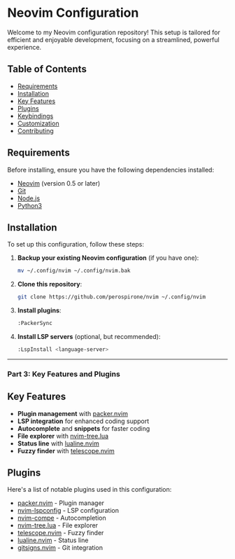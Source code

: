 # Neovim Configuration

Welcome to my Neovim configuration repository! This setup is tailored for efficient and enjoyable development, focusing on a streamlined, powerful experience.

## Table of Contents

- [Requirements](#requirements)
- [Installation](#installation)
- [Key Features](#key-features)
- [Plugins](#plugins)
- [Keybindings](#keybindings)
- [Customization](#customization)
- [Contributing](#contributing)

## Requirements

Before installing, ensure you have the following dependencies installed:

- [Neovim](https://neovim.io/) (version 0.5 or later)
- [Git](https://git-scm.com/)
- [Node.js](https://nodejs.org/)
- [Python3](https://www.python.org/)

## Installation

To set up this configuration, follow these steps:

1. **Backup your existing Neovim configuration** (if you have one):
   ```sh
   mv ~/.config/nvim ~/.config/nvim.bak
   ```
2. **Clone this repository**:
    ```sh
   git clone https://github.com/perospirone/nvim ~/.config/nvim
    ```
3. **Install plugins**:
    ```sh
   :PackerSync
    ```
4. **Install LSP servers** (optional, but recommended):
    ```sh
   :LspInstall <language-server>
    ```

---

### Part 3: Key Features and Plugins

## Key Features

- **Plugin management** with [packer.nvim](https://github.com/wbthomason/packer.nvim)
- **LSP integration** for enhanced coding support
- **Autocomplete** and **snippets** for faster coding
- **File explorer** with [nvim-tree.lua](https://github.com/kyazdani42/nvim-tree.lua)
- **Status line** with [lualine.nvim](https://github.com/hoob3rt/lualine.nvim)
- **Fuzzy finder** with [telescope.nvim](https://github.com/nvim-telescope/telescope.nvim)

## Plugins

Here's a list of notable plugins used in this configuration:

- [packer.nvim](https://github.com/wbthomason/packer.nvim) - Plugin manager
- [nvim-lspconfig](https://github.com/neovim/nvim-lspconfig) - LSP configuration
- [nvim-compe](https://github.com/hrsh7th/nvim-compe) - Autocompletion
- [nvim-tree.lua](https://github.com/kyazdani42/nvim-tree.lua) - File explorer
- [telescope.nvim](https://github.com/nvim-telescope/telescope.nvim) - Fuzzy finder
- [lualine.nvim](https://github.com/hoob3rt/lualine.nvim) - Status line
- [gitsigns.nvim](https://github.com/lewis6991/gitsigns.nvim) - Git integration
